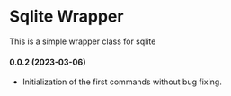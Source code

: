 # Sqlite Wrapper

This is a simple wrapper class for sqlite

#### **0.0.2 (2023-03-06)**

* Initialization of the first commands without bug fixing.
